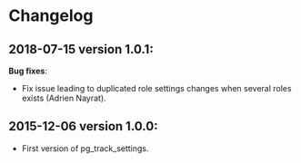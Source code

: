 Changelog
=========

2018-07-15 version 1.0.1:
-------------------------

**Bug fixes**:

  - Fix issue leading to duplicated role settings changes when several
    roles exists (Adrien Nayrat).

2015-12-06 version 1.0.0:
-------------------------

  - First version of pg_track_settings.
